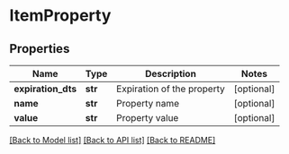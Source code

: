 # ItemProperty

## Properties
Name | Type | Description | Notes
------------ | ------------- | ------------- | -------------
**expiration_dts** | **str** | Expiration of the property | [optional] 
**name** | **str** | Property name | [optional] 
**value** | **str** | Property value | [optional] 

[[Back to Model list]](../README.md#documentation-for-models) [[Back to API list]](../README.md#documentation-for-api-endpoints) [[Back to README]](../README.md)


